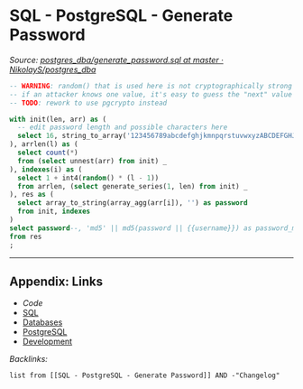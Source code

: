 # SQL - PostgreSQL - Generate Password

*Source: [postgres_dba/generate_password.sql at master · NikolayS/postgres_dba](https://github.com/NikolayS/postgres_dba/blob/master/misc/generate_password.sql)*

````SQL
-- WARNING: random() that is used here is not cryptographically strong – 
-- if an attacker knows one value, it's easy to guess the "next" value
-- TODO: rework to use pgcrypto instead

with init(len, arr) as (
  -- edit password length and possible characters here
  select 16, string_to_array('123456789abcdefghjkmnpqrstuvwxyzABCDEFGHJKMNPQRSTUVWXYZ', null)
), arrlen(l) as (
  select count(*)
  from (select unnest(arr) from init) _
), indexes(i) as (
  select 1 + int4(random() * (l - 1))
  from arrlen, (select generate_series(1, len) from init) _
), res as (
  select array_to_string(array_agg(arr[i]), '') as password
  from init, indexes
)
select password--, 'md5' || md5(password || {{username}}) as password_md5
from res
;
````

---

## Appendix: Links

* *Code*
* [SQL](../../../../3-Resources/Tools/Developer%20Tools/Data%20Stack/Procedural%20Languages/SQL.md)
* [Databases](../../../MOCs/Databases.md)
* [PostgreSQL](../../../../3-Resources/Tools/Developer%20Tools/Data%20Stack/Databases/PostgreSQL.md)
* [Development](../../../MOCs/Development.md)

*Backlinks:*

````dataview
list from [[SQL - PostgreSQL - Generate Password]] AND -"Changelog"
````
